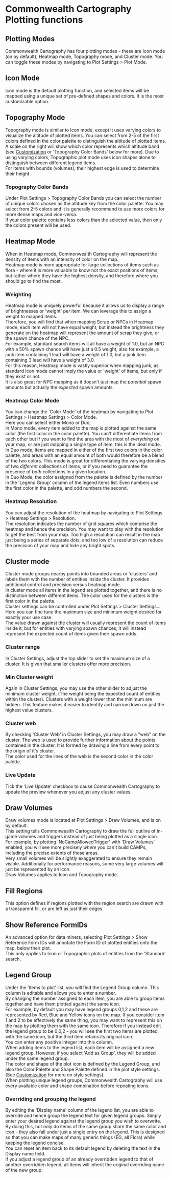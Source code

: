 # Commonwealth Cartography Plotting functions

## Plotting Modes
Commonwealth Cartography has four plotting modes - these are Icon mode (on by default), Heatmap mode, Topography mode, and Cluster mode. You can toggle these modes by navigating to Plot Settings > Plot Mode.<br/>

## Icon Mode
Icon mode is the default plotting function, and selected items will be mapped using a unique set of pre-defined shapes and colors. It is the most customizable option.

## Topography Mode
Topography mode is similar to Icon mode, except it uses varying colors to visualize the altitude of plotted items. You can select from 2-5 of the first colors defined in the color palette to distinguish the altitude of plotted items. A scale on the right will show which color represents which altitude band (see [Customization](Customization.md) or 'Topography Color Bands' below for more). Due to using varying colors, Topographic plot mode uses icon shapes alone to distinguish between different legend items.<br/>
For items with bounds (volumes), their highest edge is used to determine their height.

### Topography Color Bands
Under Plot Settings > Topography Color Bands you can select the number of unique colors chosen as the altitude key from the color palette. You may select from 2-5 colors and it is generally recommend to use more colors for more dense maps and vice-versa.<br/>
If your color palette contains less colors than the selected value, then only the colors present will be used.

## Heatmap Mode
When in Heatmap mode, Commonwealth Cartography will represent the density of items with an intensity of color on the map.<br/>
Heatmap mode is more appropriate for large collections of items such as flora - where it is more valuable to know not the exact positions of items, but rather where they have the highest density, and therefore where you should go to find the most.<br/>

### Weighting
Heatmap mode is uniquely powerful because it allows us to display a range of brightnesses or 'weight' per item. We can leverage this to assign a weight to mapped items.<br/>
Therefore, you will find that when mapping Scrap or NPCs in Heatmap mode, each item will not have equal weight, but instead the brightness they generate on the heatmap will represent the amount of scrap they give, or the spawn chance of the NPC.<br/>
For example, standard search items will all have a weight of 1.0, but an NPC with a 50% spawn chance will have just a 0.5 weight, also for example, a junk item containing 1 lead will have a weight of 1.0, but a junk item containing 3 lead will have a weight of 3.0.<br/>
For this reason, Heatmap mode is vastly superior when mapping junk, as standard Icon mode cannot imply the value or 'weight' of items, but only if they exist or not.<br/>
It is also great for NPC mapping as it doesn't just map the *potential* spawn amounts but actually the *expected* spawn amounts.

### Heatmap Color Mode
You can change the 'Color Mode' of the heatmap by navigating to Plot Settings > Heatmap Settings > Color Mode.<br/>
Here you can select either Mono or Duo;<br/>
In Mono mode, every item added to the map is plotted against the same color (the first color in the color palette). You can't differentiate items from each other but if you want to find the area with the most of *everything* on your map, or are just mapping a single type of item, this is the ideal mode.<br/>
In Duo mode, items are mapped in either of the first two colors in the color palette, and areas with an equal amount of both would therefore be a blend of the two colors. This mode is great for differentiating the varying densities of two *different* collections of items, or if you need to guarantee the presence of *both* collections in a given location.<br/>
In Duo Mode, the color assigned from the palette is defined by the number in the 'Legend Group' column of the legend items list. Even numbers use the first color in the palette, and odd numbers the second.

### Heatmap Resolution
You can adjust the resolution of the heatmap by navigating to Plot Settings > Heatmap Settings > Resolution.<br/>
The resolution indicates the number of grid squares which comprise the heatmap and hence the precision. You may want to play with the resolution to get the best from your map. Too high a resolution can result in the map just being a series of separate dots, and too low of a resolution can reduce the precision of your map and hide any bright spots.

## Cluster mode
Cluster mode groups nearby points into bounded areas or 'clusters' and labels them with the number of entities inside the cluster. It provides additional control and precision versus heatmap mode.<br/>
In cluster mode all items in the legend are plotted together, and there is no distinction between different items. The color used for the clusters is the first color in the palette.<br/>
Cluster settings can be controlled under Plot Settings > Cluster Settings... Here you can fine tune the maximum size and minimum weight desired for exactly your use case.<br/>
The value drawn against the cluster will usually represent the count of items inside it, but for entities with varying spawn chances, it will instead represent the expected count of items given their spawn odds.

### Cluster range
In Cluster Settings, adjust the top slider to set the maximum size of a cluster. It is given that smaller clusters offer more precision.<br/>

### Min Cluster weight
Again in Cluster Settings, you may use the other slider to adjust the minimum cluster weight. (The weight being the expected count of entities within the cluster). Clusters with a weight lower than the minimum are hidden. This feature makes it easier to identify and narrow down on just the highest value clusters.

### Cluster web
By checking 'Cluster Web' in Cluster Settings, you may draw a "web" on the cluster. The web is used to provide further information about the points contained in the cluster. It is formed by drawing a line from every point to the origin of it's cluster.<br/>
The color used for the lines of the web is the second color in the color palette.<br/>

### Live Update
Tick the 'Live Update' checkbox to cause Commonwealth Cartography to update the preview whenever you adjust any cluster values.<br/>

## Draw Volumes
Draw volumes mode is located at Plot Settings > Draw Volumes, and is on by default.<br/>
This setting tells Commonwealth Cartography to draw the full outline of in-game volumes and triggers instead of just being plotted as a single icon.<br/>
For example, by plotting 'NoCampAllowedTrigger' with 'Draw Volumes' enabled, you will see more precisely *where* you can't build CAMPs, including the precise extents of these areas.<br/>
Very small volumes will be slightly exaggerated to ensure they remain visible. Additionally for performance reasons, some very large volumes will just be represented by an icon.<br/>
Draw Volumes applies to Icon and Topography mode.

## Fill Regions
This option defines if regions plotted with the region search are drawn with a transparent fill, or are left as just their edges.

## Show Reference FormIDs
An advanced option for data miners, selecting Plot Settings > Show Reference Form IDs will annotate the Form ID of plotted entities onto the map, below their plot.<br/>
This only applies to Icon or Topographic plots of entities from the 'Standard' search.

## Legend Group
Under the 'items to plot' list, you will find the Legend Group column. This column is editable and allows you to enter a number.<br/>
By changing the number assigned to each item, you are able to group items together and have them plotted against the same icon.<br/>
For example, by default you may have legend groups 0,1,2 and these are represented by Red, Blue and Yellow icons on the map. If you consider item 1 and 2 to be effectively the same thing, you may want to represent this on the map by plotting them with the same icon. Therefore if you instead edit the legend group to be 0,0,2 - you will see the first two items are plotted with the same icon, but the third item retains its original icon.<br/>
You can enter any positive integer into this column.<br/>
When adding items to the legend list, each item will be assigned a new legend group. However, if you select 'Add as Group', they will be added under the same legend group.<br/>
The color and shape of the plot icon is defined by the Legend Group, and also the Color Palette and Shape Palette defined in the plot style settings. (See [Customization](Customization.md) for more on style settings).<br/>
When plotting unique legend groups, Commonwealth Cartography will use every available color and shape combination before repeating icons.

### Overriding and grouping the legend
By editing the 'Display name' column of the legend list, you are able to override and hence group the legend text for given legend groups. Simply enter your desired legend against the legend group you wish to overwrite.<br/>
By doing this, not only do items of the same group share the same color and icon - they also fall under just a single entry on the legend. This is designed so that you can make maps of many generic things (EG, all Flora) while keeping the legend concise.<br/>
You can reset an item back to its default legend by deleting the text in the Display name field.<br/>
If you adjust a legend group of an already overridden legend to that of another overridden legend, all items will inherit the original overriding name of the new group.
